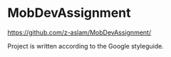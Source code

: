 # MobDevAssignment
https://github.com/z-aslam/MobDevAssignment/

Project is written according to the Google styleguide. 
